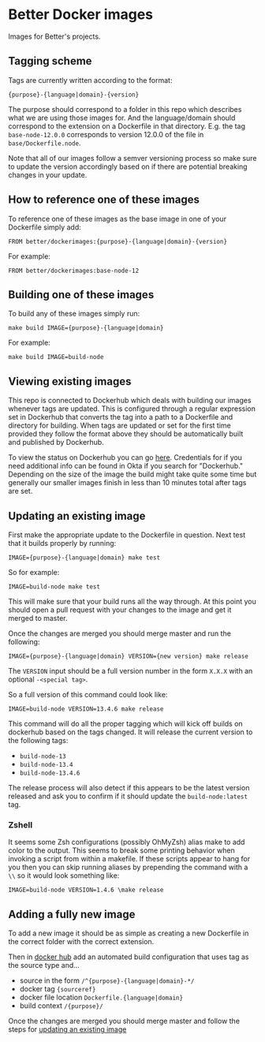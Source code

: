 # Better Docker images

Images for Better's projects.

## Tagging scheme

Tags are currently written according to the format:

```
{purpose}-{language|domain}-{version}
```

The purpose should correspond to a folder in this repo which describes
what we are using those images for. And the language/domain should
correspond to the extension on a Dockerfile in that directory. E.g. the
tag `base-node-12.0.0` corresponds to version 12.0.0 of the file in
`base/Dockerfile.node`.

Note that all of our images follow a semver versioning process so make
sure to update the version accordingly based on if there are potential breaking
changes in your update.

## How to reference one of these images

To reference one of these images as the base image in one of your
Dockerfile simply add:

`FROM better/dockerimages:{purpose}-{language|domain}-{version}`

For example:

`FROM better/dockerimages:base-node-12`

## Building one of these images

To build any of these images simply run:

`make build IMAGE={purpose}-{language|domain}`

For example:

`make build IMAGE=build-node`

## Viewing existing images

This repo is connected to Dockerhub which deals with building our images
whenever tags are updated. This is configured through a regular
expression set in Dockerhub that converts the tag into a path to a
Dockerfile and directory for building. When tags are updated or set for
the first time provided they follow the format above they should be
automatically built and published by Dockerhub.

To view the status on Dockerhub you can go [here](https://hub.docker.com/repository/docker/better/dockerimages).
Credentials for if you need additional info can be found in Okta if you
search for "Dockerhub." Depending on the size of the image the build
might take quite some time but generally our smaller images finish in
less than 10 minutes total after tags are set.

## Updating an existing image

First make the appropriate update to the Dockerfile in question. Next
test that it builds properly by running:

`IMAGE={purpose}-{language|domain} make test`

So for example:

`IMAGE=build-node make test`

This will make sure that your build runs all the way through. At this
point you should open a pull request with your changes to the image and
get it merged to master.

Once the changes are merged you should merge master and run the
following:

`IMAGE={purpose}-{language|domain} VERSION={new version} make release`

The `VERSION` input should be a full version number in the form `X.X.X`
with an optional `-<special tag>`.

So a full version of this command could look like:

`IMAGE=build-node VERSION=13.4.6 make release`

This command will do all the proper tagging which will kick off builds
on dockerhub based on the tags changed. It will release the current
version to the following tags:

- `build-node-13`
- `build-node-13.4`
- `build-node-13.4.6`

The release process will also detect if this appears to be the latest
version released and ask you to confirm if it should update the `build-node:latest` tag.

### Zshell

It seems some Zsh configurations (possibly OhMyZsh) alias make to add
color to the output. This seems to break some printing behavior when
invoking a script from within a makefile. If these scripts appear to
hang for you then you can skip running aliases by prepending the command
with a `\\` so it would look something like:

`IMAGE=build-node VERSION=1.4.6 \make release`

## Adding a fully new image

To add a new image it should be as simple as creating a new Dockerfile
in the correct folder with the correct extension.

Then in [docker hub](https://hub.docker.com/repository/docker/better/dockerimages/builds)
add an automated build configuration that uses tag as the source type and...
* source in the form `/^{purpose}-{language|domain}-*/`
* docker tag `{sourceref}`
* docker file location `Dockerfile.{language|domain}`
* build context `/{purpose}/`

Once the changes are merged you should merge master and follow the steps for [updating an existing image](#updating-an-existing-image)

